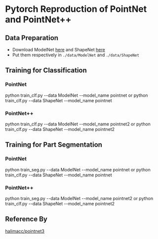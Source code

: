 # Pytorch Reproduction of PointNet and PointNet++ 

## Data Preparation
* Download ModelNet [here](http://modelnet.cs.princeton.edu/ModelNet40.zip) and ShapeNet [here](https://www.shapenet.org/)
* Put them respectively in `./data/ModelNet` and `./data/ShapeNet`

## Training for Classification
### PointNet
python train_clf.py --data ModelNet --model_name pointnet or python train_clf.py --data ShapeNet --model_name pointnet
### PointNet++
python train_clf.py --data ModelNet --model_name pointnet2 or python train_clf.py --data ShapeNet --model_name pointnet2
## Training for Part Segmentation
### PointNet
python train_seg.py --data ModelNet --model_name pointnet or python train_clf.py --data ShapeNet --model_name pointnet
### PointNet++
python train_seg.py --data ModelNet --model_name pointnet2 or python train_clf.py --data ShapeNet --model_name pointnet2

## Reference By
[halimacc/pointnet3](https://github.com/halimacc/pointnet3)
